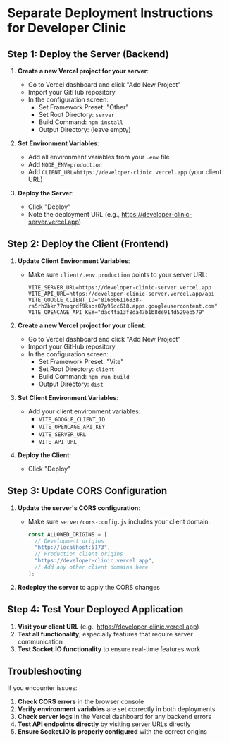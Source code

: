 # Separate Deployment Instructions for Developer Clinic

## Step 1: Deploy the Server (Backend)

1. **Create a new Vercel project for your server**:
   - Go to Vercel dashboard and click "Add New Project"
   - Import your GitHub repository
   - In the configuration screen:
     - Set Framework Preset: "Other"
     - Set Root Directory: `server`
     - Build Command: `npm install`
     - Output Directory: (leave empty)

2. **Set Environment Variables**:
   - Add all environment variables from your `.env` file
   - Add `NODE_ENV=production`
   - Add `CLIENT_URL=https://developer-clinic.vercel.app` (your client URL)

3. **Deploy the Server**:
   - Click "Deploy"
   - Note the deployment URL (e.g., https://developer-clinic-server.vercel.app)

## Step 2: Deploy the Client (Frontend)

1. **Update Client Environment Variables**:
   - Make sure `client/.env.production` points to your server URL:
     ```
     VITE_SERVER_URL=https://developer-clinic-server.vercel.app
     VITE_API_URL=https://developer-clinic-server.vercel.app/api
     VITE_GOOGLE_CLIENT_ID="816606116838-rs5rh2bkn77nuqrdf9ksos07p95dc618.apps.googleusercontent.com"
     VITE_OPENCAGE_API_KEY="dac4fa13f8da47b1b8de914d529eb579"
     ```

2. **Create a new Vercel project for your client**:
   - Go to Vercel dashboard and click "Add New Project"
   - Import your GitHub repository
   - In the configuration screen:
     - Set Framework Preset: "Vite"
     - Set Root Directory: `client`
     - Build Command: `npm run build`
     - Output Directory: `dist`

3. **Set Client Environment Variables**:
   - Add your client environment variables:
     - `VITE_GOOGLE_CLIENT_ID`
     - `VITE_OPENCAGE_API_KEY`
     - `VITE_SERVER_URL`
     - `VITE_API_URL`

4. **Deploy the Client**:
   - Click "Deploy"

## Step 3: Update CORS Configuration

1. **Update the server's CORS configuration**:
   - Make sure `server/cors-config.js` includes your client domain:
     ```js
     const ALLOWED_ORIGINS = [
       // Development origins
       "http://localhost:5173",
       // Production client origins
       "https://developer-clinic.vercel.app",
       // Add any other client domains here
     ];
     ```

2. **Redeploy the server** to apply the CORS changes

## Step 4: Test Your Deployed Application

1. **Visit your client URL** (e.g., https://developer-clinic.vercel.app)
2. **Test all functionality**, especially features that require server communication
3. **Test Socket.IO functionality** to ensure real-time features work

## Troubleshooting

If you encounter issues:

1. **Check CORS errors** in the browser console
2. **Verify environment variables** are set correctly in both deployments
3. **Check server logs** in the Vercel dashboard for any backend errors
4. **Test API endpoints directly** by visiting server URLs directly
5. **Ensure Socket.IO is properly configured** with the correct origins 